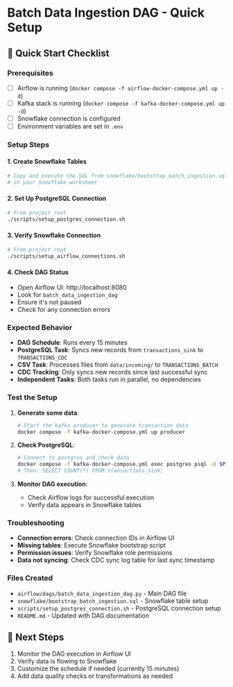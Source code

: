 # Batch Data Ingestion DAG - Quick Setup

## 🚀 Quick Start Checklist

### Prerequisites
- [ ] Airflow is running (`docker compose -f airflow-docker-compose.yml up -d`)
- [ ] Kafka stack is running (`docker compose -f kafka-docker-compose.yml up -d`)
- [ ] Snowflake connection is configured
- [ ] Environment variables are set in `.env`

### Setup Steps

#### 1. Create Snowflake Tables
```bash
# Copy and execute the SQL from snowflake/bootstrap_batch_ingestion.sql
# in your Snowflake worksheet
```

#### 2. Set Up PostgreSQL Connection
```bash
# From project root
./scripts/setup_postgres_connection.sh
```

#### 3. Verify Snowflake Connection
```bash
# From project root
./scripts/setup_airflow_connections.sh
```

#### 4. Check DAG Status
- Open Airflow UI: http://localhost:8080
- Look for `batch_data_ingestion_dag`
- Ensure it's not paused
- Check for any connection errors

### Expected Behavior

- **DAG Schedule**: Runs every 15 minutes
- **PostgreSQL Task**: Syncs new records from `transactions_sink` to `TRANSACTIONS_CDC`
- **CSV Task**: Processes files from `data/incoming/` to `TRANSACTIONS_BATCH`
- **CDC Tracking**: Only syncs new records since last successful sync
- **Independent Tasks**: Both tasks run in parallel, no dependencies

### Test the Setup

1. **Generate some data**:
   ```bash
   # Start the kafka producer to generate transaction data
   docker compose -f kafka-docker-compose.yml up producer
   ```

2. **Check PostgreSQL**:
   ```bash
   # Connect to postgres and check data
   docker compose -f kafka-docker-compose.yml exec postgres psql -U $POSTGRES_USER -d $POSTGRES_DB
   # Then: SELECT COUNT(*) FROM transactions_sink;
   ```

3. **Monitor DAG execution**:
   - Check Airflow logs for successful execution
   - Verify data appears in Snowflake tables

### Troubleshooting

- **Connection errors**: Check connection IDs in Airflow UI
- **Missing tables**: Execute Snowflake bootstrap script
- **Permission issues**: Verify Snowflake role permissions
- **Data not syncing**: Check CDC sync log table for last sync timestamp

### Files Created

- `airflow/dags/batch_data_ingestion_dag.py` - Main DAG file
- `snowflake/bootstrap_batch_ingestion.sql` - Snowflake table setup
- `scripts/setup_postgres_connection.sh` - PostgreSQL connection setup
- `README.md` - Updated with DAG documentation

## 🎯 Next Steps

1. Monitor the DAG execution in Airflow UI
2. Verify data is flowing to Snowflake
3. Customize the schedule if needed (currently 15 minutes)
4. Add data quality checks or transformations as needed
